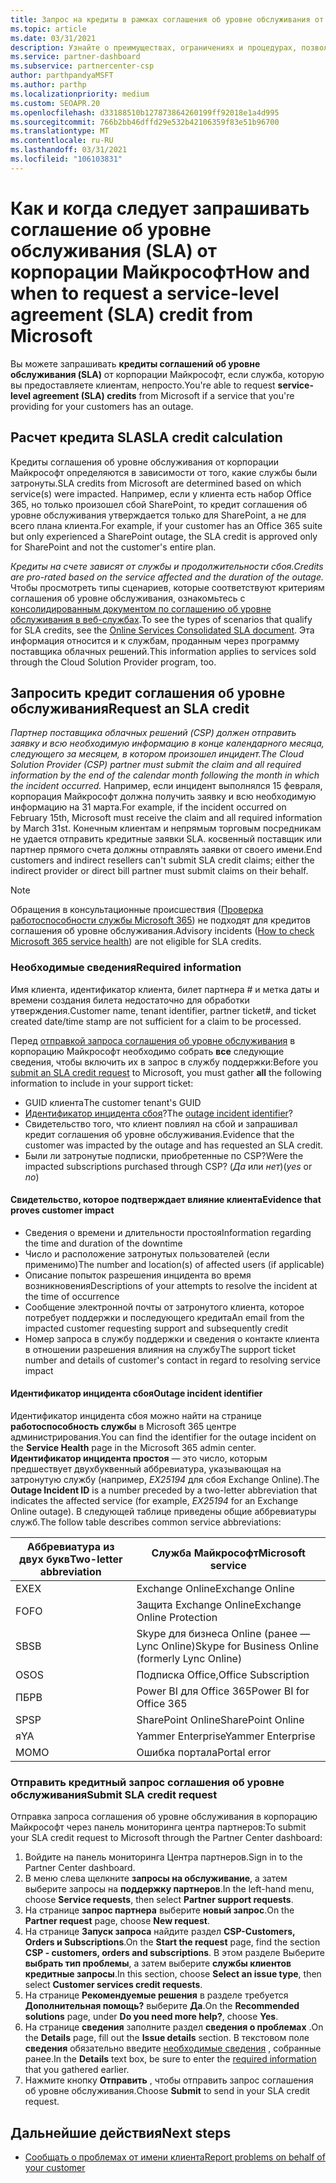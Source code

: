 ```yaml
---
title: Запрос на кредиты в рамках соглашения об уровне обслуживания от Майкрософт
ms.topic: article
ms.date: 03/31/2021
description: Узнайте о преимуществах, ограничениях и процедурах, позволяющих запросить кредит соглашения об уровне обслуживания от корпорации Майкрософт, если ваши клиенты испытывают сбой в работе службы.
ms.service: partner-dashboard
ms.subservice: partnercenter-csp
author: parthpandyaMSFT
ms.author: parthp
ms.localizationpriority: medium
ms.custom: SEOAPR.20
ms.openlocfilehash: d33188510b127873864260199ff92018e1a4d995
ms.sourcegitcommit: 766b2bb46dffd29e532b42106359f83e51b96700
ms.translationtype: MT
ms.contentlocale: ru-RU
ms.lasthandoff: 03/31/2021
ms.locfileid: "106103831"
---
```

# <a name="how-and-when-to-request-a-service-level-agreement-sla-credit-from-microsoft"></a><span data-ttu-id="6efc7-103">Как и когда следует запрашивать соглашение об уровне обслуживания (SLA) от корпорации Майкрософт</span><span class="sxs-lookup"><span data-stu-id="6efc7-103">How and when to request a service-level agreement (SLA) credit from Microsoft</span></span>

<span data-ttu-id="6efc7-104">Вы можете запрашивать **кредиты соглашений об уровне обслуживания (SLA)** от корпорации Майкрософт, если служба, которую вы предоставляете клиентам, непросто.</span><span class="sxs-lookup"><span data-stu-id="6efc7-104">You're able to request **service-level agreement (SLA) credits** from Microsoft if a service that you're providing for your customers has an outage.</span></span>

## <a name="sla-credit-calculation"></a><span data-ttu-id="6efc7-105">Расчет кредита SLA</span><span class="sxs-lookup"><span data-stu-id="6efc7-105">SLA credit calculation</span></span>

<span data-ttu-id="6efc7-106">Кредиты соглашения об уровне обслуживания от корпорации Майкрософт определяются в зависимости от того, какие службы были затронуты.</span><span class="sxs-lookup"><span data-stu-id="6efc7-106">SLA credits from Microsoft are determined based on which service(s) were impacted.</span></span> <span data-ttu-id="6efc7-107">Например, если у клиента есть набор Office 365, но только произошел сбой SharePoint, то кредит соглашения об уровне обслуживания утверждается только для SharePoint, а не для всего плана клиента.</span><span class="sxs-lookup"><span data-stu-id="6efc7-107">For example, if your customer has an Office 365 suite but only experienced a SharePoint outage, the SLA credit is approved only for SharePoint and not the customer's entire plan.</span></span>

<span data-ttu-id="6efc7-108">*Кредиты на счете зависят от службы и продолжительности сбоя.*</span><span class="sxs-lookup"><span data-stu-id="6efc7-108">*Credits are pro-rated based on the service affected and the duration of the outage.*</span></span> <span data-ttu-id="6efc7-109">Чтобы просмотреть типы сценариев, которые соответствуют критериям соглашения об уровне обслуживания, ознакомьтесь с [консолидированным документом по соглашению об уровне обслуживания в веб-службах](http://www.microsoftvolumelicensing.com/DocumentSearch.aspx?Mode=3&DocumentTypeId=37).</span><span class="sxs-lookup"><span data-stu-id="6efc7-109">To see the types of scenarios that qualify for SLA credits, see the [Online Services Consolidated SLA document](http://www.microsoftvolumelicensing.com/DocumentSearch.aspx?Mode=3&DocumentTypeId=37).</span></span> <span data-ttu-id="6efc7-110">Эта информация относится и к службам, проданным через программу поставщика облачных решений.</span><span class="sxs-lookup"><span data-stu-id="6efc7-110">This information applies to services sold through the Cloud Solution Provider program, too.</span></span>


## <a name="request-an-sla-credit"></a><span data-ttu-id="6efc7-111">Запросить кредит соглашения об уровне обслуживания</span><span class="sxs-lookup"><span data-stu-id="6efc7-111">Request an SLA credit</span></span>

<span data-ttu-id="6efc7-112">*Партнер поставщика облачных решений (CSP) должен отправить заявку и всю необходимую информацию в конце календарного месяца, следующего за месяцем, в котором произошел инцидент.*</span><span class="sxs-lookup"><span data-stu-id="6efc7-112">*The Cloud Solution Provider (CSP) partner must submit the claim and all required information by the end of the calendar month following the month in which the incident occurred.*</span></span> <span data-ttu-id="6efc7-113">Например, если инцидент выполнялся 15 февраля, корпорация Майкрософт должна получить заявку и всю необходимую информацию на 31 марта.</span><span class="sxs-lookup"><span data-stu-id="6efc7-113">For example, if the incident occurred on February 15th, Microsoft must receive the claim and all required information by March 31st.</span></span> <span data-ttu-id="6efc7-114">Конечным клиентам и непрямым торговым посредникам не удается отправить кредитные заявки SLA. косвенный поставщик или партнер прямого счета должны отправлять заявки от своего имени.</span><span class="sxs-lookup"><span data-stu-id="6efc7-114">End customers and indirect resellers can't submit SLA credit claims; either the indirect provider or direct bill partner must submit claims on their behalf.</span></span>

>[!NOTE]
><span data-ttu-id="6efc7-115">Обращения в консультационные происшествия ([Проверка работоспособности службы Microsoft 365](https://docs.microsoft.com/microsoft-365/enterprise/view-service-health?&preserve-view=trueo365-worldwide#incidents-and-advisories)) не подходят для кредитов соглашения об уровне обслуживания.</span><span class="sxs-lookup"><span data-stu-id="6efc7-115">Advisory incidents ([How to check Microsoft 365 service health](https://docs.microsoft.com/microsoft-365/enterprise/view-service-health?&preserve-view=trueo365-worldwide#incidents-and-advisories)) are not eligible for SLA credits.</span></span>

### <a name="required-information"></a><span data-ttu-id="6efc7-116">Необходимые сведения</span><span class="sxs-lookup"><span data-stu-id="6efc7-116">Required information</span></span>

<span data-ttu-id="6efc7-117">Имя клиента, идентификатор клиента, билет партнера # и метка даты и времени создания билета недостаточно для обработки утверждения.</span><span class="sxs-lookup"><span data-stu-id="6efc7-117">Customer name, tenant identifier, partner ticket#, and ticket created date/time stamp are not sufficient for a claim to be processed.</span></span>

<span data-ttu-id="6efc7-118">Перед [отправкой запроса соглашения об уровне обслуживания](#submit-sla-credit-request) в корпорацию Майкрософт необходимо собрать **все** следующие сведения, чтобы включить их в запрос в службу поддержки:</span><span class="sxs-lookup"><span data-stu-id="6efc7-118">Before you [submit an SLA credit request](#submit-sla-credit-request) to Microsoft, you must gather **all** the following information to include in your support ticket:</span></span>

- <span data-ttu-id="6efc7-119">GUID клиента</span><span class="sxs-lookup"><span data-stu-id="6efc7-119">The customer tenant's GUID</span></span>
- <span data-ttu-id="6efc7-120">[Идентификатор инцидента сбоя](#outage-incident-identifier)?</span><span class="sxs-lookup"><span data-stu-id="6efc7-120">The [outage incident identifier](#outage-incident-identifier)?</span></span>
- <span data-ttu-id="6efc7-121">Свидетельство того, что клиент повлиял на сбой и запрашивал кредит соглашения об уровне обслуживания.</span><span class="sxs-lookup"><span data-stu-id="6efc7-121">Evidence that the customer was impacted by the outage and has requested an SLA credit.</span></span>
- <span data-ttu-id="6efc7-122">Были ли затронутые подписки, приобретенные по CSP?</span><span class="sxs-lookup"><span data-stu-id="6efc7-122">Were the impacted subscriptions purchased through CSP?</span></span> <span data-ttu-id="6efc7-123">(*Да* или *нет*)</span><span class="sxs-lookup"><span data-stu-id="6efc7-123">(*yes* or *no*)</span></span>

#### <a name="evidence-that-proves-customer-impact"></a><span data-ttu-id="6efc7-124">Свидетельство, которое подтверждает влияние клиента</span><span class="sxs-lookup"><span data-stu-id="6efc7-124">Evidence that proves customer impact</span></span>

- <span data-ttu-id="6efc7-125">Сведения о времени и длительности простоя</span><span class="sxs-lookup"><span data-stu-id="6efc7-125">Information regarding the time and duration of the downtime</span></span>
- <span data-ttu-id="6efc7-126">Число и расположение затронутых пользователей (если применимо)</span><span class="sxs-lookup"><span data-stu-id="6efc7-126">The number and location(s) of affected users (if applicable)</span></span>
- <span data-ttu-id="6efc7-127">Описание попыток разрешения инцидента во время возникновения</span><span class="sxs-lookup"><span data-stu-id="6efc7-127">Descriptions of your attempts to resolve the incident at the time of occurrence</span></span>
- <span data-ttu-id="6efc7-128">Сообщение электронной почты от затронутого клиента, которое потребует поддержки и последующего кредита</span><span class="sxs-lookup"><span data-stu-id="6efc7-128">An email from the impacted customer requesting support and subsequently credit</span></span>
- <span data-ttu-id="6efc7-129">Номер запроса в службу поддержки и сведения о контакте клиента в отношении разрешения влияния на службу</span><span class="sxs-lookup"><span data-stu-id="6efc7-129">The support ticket number and details of customer's contact in regard to resolving service impact</span></span>


#### <a name="outage-incident-identifier"></a><span data-ttu-id="6efc7-130">Идентификатор инцидента сбоя</span><span class="sxs-lookup"><span data-stu-id="6efc7-130">Outage incident identifier</span></span>

<span data-ttu-id="6efc7-131">Идентификатор инцидента сбоя можно найти на странице **работоспособность службы** в Microsoft 365 центре администрирования.</span><span class="sxs-lookup"><span data-stu-id="6efc7-131">You can find the identifier for the outage incident on the **Service Health** page in the Microsoft 365 admin center.</span></span> <span data-ttu-id="6efc7-132">**Идентификатор инцидента простоя** — это число, которым предшествует двухбуквенный аббревиатура, указывающая на затронутую службу (например, *EX25194* для сбоя Exchange Online).</span><span class="sxs-lookup"><span data-stu-id="6efc7-132">The **Outage Incident ID** is a number preceded by a two-letter abbreviation that indicates the affected service (for example, *EX25194* for an Exchange Online outage).</span></span> <span data-ttu-id="6efc7-133">В следующей таблице приведены общие аббревиатуры служб.</span><span class="sxs-lookup"><span data-stu-id="6efc7-133">The follow table describes common service abbreviations:</span></span>

| <span data-ttu-id="6efc7-134">Аббревиатура из двух букв</span><span class="sxs-lookup"><span data-stu-id="6efc7-134">Two-letter abbreviation</span></span> | <span data-ttu-id="6efc7-135">Служба Майкрософт</span><span class="sxs-lookup"><span data-stu-id="6efc7-135">Microsoft service</span></span> |
| ----------------------- | ----------------- |
| <span data-ttu-id="6efc7-136">EX</span><span class="sxs-lookup"><span data-stu-id="6efc7-136">EX</span></span> | <span data-ttu-id="6efc7-137">Exchange Online</span><span class="sxs-lookup"><span data-stu-id="6efc7-137">Exchange Online</span></span> |
| <span data-ttu-id="6efc7-138">FO</span><span class="sxs-lookup"><span data-stu-id="6efc7-138">FO</span></span> | <span data-ttu-id="6efc7-139">Защита Exchange Online</span><span class="sxs-lookup"><span data-stu-id="6efc7-139">Exchange Online Protection</span></span> |
| <span data-ttu-id="6efc7-140">SB</span><span class="sxs-lookup"><span data-stu-id="6efc7-140">SB</span></span> | <span data-ttu-id="6efc7-141">Skype для бизнеса Online (ранее — Lync Online)</span><span class="sxs-lookup"><span data-stu-id="6efc7-141">Skype for Business Online (formerly Lync Online)</span></span> |
| <span data-ttu-id="6efc7-142">OS</span><span class="sxs-lookup"><span data-stu-id="6efc7-142">OS</span></span> | <span data-ttu-id="6efc7-143">Подписка Office,</span><span class="sxs-lookup"><span data-stu-id="6efc7-143">Office Subscription</span></span> |
| <span data-ttu-id="6efc7-144">ПБ</span><span class="sxs-lookup"><span data-stu-id="6efc7-144">PB</span></span> | <span data-ttu-id="6efc7-145">Power BI для Office 365</span><span class="sxs-lookup"><span data-stu-id="6efc7-145">Power BI for Office 365</span></span> |
| <span data-ttu-id="6efc7-146">SP</span><span class="sxs-lookup"><span data-stu-id="6efc7-146">SP</span></span> | <span data-ttu-id="6efc7-147">SharePoint Online</span><span class="sxs-lookup"><span data-stu-id="6efc7-147">SharePoint Online</span></span> |
| <span data-ttu-id="6efc7-148">я</span><span class="sxs-lookup"><span data-stu-id="6efc7-148">YA</span></span> | <span data-ttu-id="6efc7-149">Yammer Enterprise</span><span class="sxs-lookup"><span data-stu-id="6efc7-149">Yammer Enterprise</span></span> |
| <span data-ttu-id="6efc7-150">MO</span><span class="sxs-lookup"><span data-stu-id="6efc7-150">MO</span></span> | <span data-ttu-id="6efc7-151">Ошибка портала</span><span class="sxs-lookup"><span data-stu-id="6efc7-151">Portal error</span></span> |

### <a name="submit-sla-credit-request"></a><span data-ttu-id="6efc7-152">Отправить кредитный запрос соглашения об уровне обслуживания</span><span class="sxs-lookup"><span data-stu-id="6efc7-152">Submit SLA credit request</span></span>

<span data-ttu-id="6efc7-153">Отправка запроса соглашения об уровне обслуживания в корпорацию Майкрософт через панель мониторинга центра партнеров:</span><span class="sxs-lookup"><span data-stu-id="6efc7-153">To submit your SLA credit request to Microsoft through the Partner Center dashboard:</span></span>

1. <span data-ttu-id="6efc7-154">Войдите на панель мониторинга Центра партнеров.</span><span class="sxs-lookup"><span data-stu-id="6efc7-154">Sign in to the Partner Center dashboard.</span></span>
2. <span data-ttu-id="6efc7-155">В меню слева щелкните **запросы на обслуживание**, а затем выберите запросы на **поддержку партнеров**.</span><span class="sxs-lookup"><span data-stu-id="6efc7-155">In the left-hand menu, choose **Service requests**, then select **Partner support requests**.</span></span>
3. <span data-ttu-id="6efc7-156">На странице **запрос партнера** выберите **новый запрос**.</span><span class="sxs-lookup"><span data-stu-id="6efc7-156">On the **Partner request** page, choose **New request**.</span></span>
4. <span data-ttu-id="6efc7-157">На странице **Запуск запроса** найдите раздел **CSP-Customers, Orders и Subscriptions**.</span><span class="sxs-lookup"><span data-stu-id="6efc7-157">On the **Start the request** page, find the section **CSP - customers, orders and subscriptions**.</span></span> <span data-ttu-id="6efc7-158">В этом разделе Выберите **выбрать тип проблемы**, а затем выберите **службы клиентов кредитные запросы**.</span><span class="sxs-lookup"><span data-stu-id="6efc7-158">In this section, choose **Select an issue type**, then select **Customer services credit requests**.</span></span>
5. <span data-ttu-id="6efc7-159">На странице **Рекомендуемые решения** в разделе требуется **Дополнительная помощь?** выберите **Да**.</span><span class="sxs-lookup"><span data-stu-id="6efc7-159">On the **Recommended solutions** page, under **Do you need more help?**, choose **Yes**.</span></span>
6. <span data-ttu-id="6efc7-160">На странице **сведения** заполните раздел **сведения о проблемах** .</span><span class="sxs-lookup"><span data-stu-id="6efc7-160">On the **Details** page, fill out the **Issue details** section.</span></span> <span data-ttu-id="6efc7-161">В текстовом поле **сведения** обязательно введите [необходимые сведения](#required-information) , собранные ранее.</span><span class="sxs-lookup"><span data-stu-id="6efc7-161">In the **Details** text box, be sure to enter the [required information](#required-information) that you gathered earlier.</span></span>
7. <span data-ttu-id="6efc7-162">Нажмите кнопку **Отправить** , чтобы отправить запрос соглашения об уровне обслуживания.</span><span class="sxs-lookup"><span data-stu-id="6efc7-162">Choose **Submit** to send in your SLA credit request.</span></span>

## <a name="next-steps"></a><span data-ttu-id="6efc7-163">Дальнейшие действия</span><span class="sxs-lookup"><span data-stu-id="6efc7-163">Next steps</span></span>

- [<span data-ttu-id="6efc7-164">Сообщать о проблемах от имени клиента</span><span class="sxs-lookup"><span data-stu-id="6efc7-164">Report problems on behalf of your customer</span></span>](report-problems-on-behalf-of-a-customer.md)
